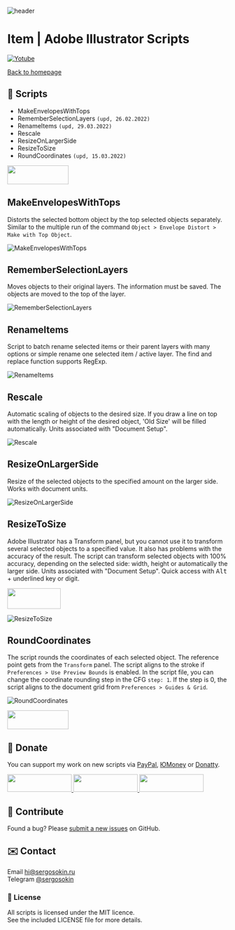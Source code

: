 ![header](https://i.ibb.co/mF018gV/emblem.png)
# Item | Adobe Illustrator Scripts

[![Yotube](https://img.shields.io/badge/-YouTube%20Channel-FF0000.svg)](https://www.youtube.com/c/SergOsokinArt/videos)

[Back to homepage](../README.md)

## 📜 Scripts
* MakeEnvelopesWithTops
* RememberSelectionLayers `(upd, 26.02.2022)`
* RenameItems `(upd, 29.03.2022)`
* Rescale
* ResizeOnLargerSide
* ResizeToSize
* RoundCoordinates `(upd, 15.03.2022)`

<a href="https://bit.ly/2M0j95N">
  <img width="140" height="43" src="https://i.ibb.co/kg4KLJh/download-en.png">
</a> 

## MakeEnvelopesWithTops

Distorts the selected bottom object by the top selected objects separately. Similar to the multiple run of the command `Object > Envelope Distort > Make with Top Object`.

![MakeEnvelopesWithTops](https://i.ibb.co/N24Lmy7/Make-Envelopes-With-Tops.gif)

## RememberSelectionLayers

Moves objects to their original layers. The information must be saved. The objects are moved to the top of the layer.

![RememberSelectionLayers](https://i.ibb.co/SJq5rj9/Remember-Selection-Layers.gif)

## RenameItems

Script to batch rename selected items or their parent layers with many options or simple rename one selected item / active layer. The find and replace function supports RegExp.      

![RenameItems](https://i.ibb.co/9T8TfQv/rename-items.gif)

## Rescale

Automatic scaling of objects to the desired size. If you draw a line on top with the length or height of the desired object, 'Old Size' will be filled automatically. Units associated with "Document Setup".      

![Rescale](https://i.ibb.co/gDj142f/demo-Rescale.gif)

## ResizeOnLargerSide

Resize of the selected objects to the specified amount on the larger side. Works with document units.   

![ResizeOnLargerSide](https://i.ibb.co/1bSj1kC/Resize-On-Larger-Side.gif)

## ResizeToSize

Adobe Illustrator has a Transform panel, but you cannot use it to transform several selected objects to a specified value. It also has problems with the accuracy of the result. The script can transform selected objects with 100% accuracy, depending on the selected side: width, height or automatically the larger side. Units associated with "Document Setup". Quick access with <kbd>Alt</kbd> + underlined key or digit.      

<a href="https://youtu.be/PN3dAf6rac8">
  <img width="122" height="47" src="https://i.ibb.co/fqdwXL6/youtube-badge.png">
</a>

![ResizeToSize](https://i.ibb.co/FxPGDM2/demo-Resize-To-Size.gif)

## RoundCoordinates

The script rounds the coordinates of each selected object. The reference point gets from the `Transform` panel. The script aligns to the stroke if `Preferences > Use Preview Bounds` is enabled. In the script file, you can change the coordinate rounding step in the CFG `step: 1`. If the step is 0, the script aligns to the document grid from `Preferences > Guides & Grid`.

![RoundCoordinates](https://i.ibb.co/3y0WpzC/Round-Coordinates.gif)

<a href="https://bit.ly/2M0j95N">
  <img width="140" height="43" src="https://i.ibb.co/kg4KLJh/download-en.png">
</a> 

## 💸 Donate
You can support my work on new scripts via [PayPal], [ЮMoney] or [Donatty].  

[PayPal]: https://paypal.me/osokin/3usd
[ЮMoney]: https://yoomoney.ru/to/410011149615582
[Donatty]: https://donatty.com/sergosokin

<a href="https://paypal.me/osokin/3usd">
  <img width="147" height="40" src="https://i.ibb.co/Z8Wd8Sn/paypal-badge.png" >
</a>

<a href="https://yoomoney.ru/to/410011149615582">
  <img width="147" height="40" src="https://i.ibb.co/448NHjM/yoomoney-badge.png" >
</a>

<a href="https://donatty.com/sergosokin">
  <img width="147" height="40" src="https://i.ibb.co/p2Qj9Fr/donatty-badge.png" >
</a>

## 🤝 Contribute

Found a bug? Please [submit a new issues](https://github.com/creold/illustrator-scripts/issues) on GitHub.

## ✉️ Contact
Email <hi@sergosokin.ru>  
Telegram [@sergosokin](https://t.me/sergosokin)

### 📝 License

All scripts is licensed under the MIT licence.  
See the included LICENSE file for more details.